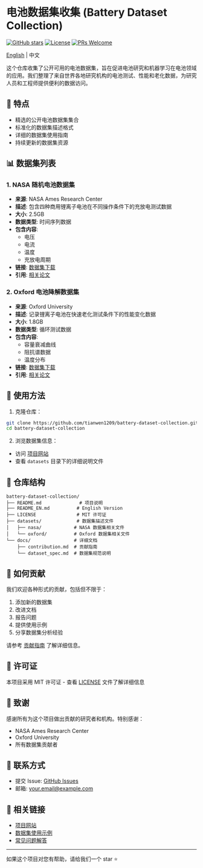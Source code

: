 # 电池数据集收集 (Battery Dataset Collection)

[![GitHub stars](https://img.shields.io/github/stars/yourusername/battery-dataset-collection)](https://github.com/yourusername/battery-dataset-collection/stargazers)
[![License](https://img.shields.io/badge/License-MIT-blue.svg)](https://opensource.org/licenses/MIT)
[![PRs Welcome](https://img.shields.io/badge/PRs-welcome-brightgreen.svg)](https://makeapullrequest.com)

[English](./README_EN.md) | 中文

这个仓库收集了公开可用的电池数据集，旨在促进电池研究和机器学习在电池领域的应用。我们整理了来自世界各地研究机构的电池测试、性能和老化数据，为研究人员和工程师提供便利的数据访问。

## 🌟 特点

- 精选的公开电池数据集集合
- 标准化的数据集描述格式
- 详细的数据集使用指南
- 持续更新的数据集资源

## 📊 数据集列表

### 1. NASA 随机电池数据集
- **来源**: NASA Ames Research Center
- **描述**: 包含四种商用锂离子电池在不同操作条件下的充放电测试数据
- **大小**: 2.5GB
- **数据类型**: 时间序列数据
- **包含内容**:
  - 电压
  - 电流
  - 温度
  - 充放电周期
- **链接**: [数据集下载](https://link-to-dataset)
- **引用**: [相关论文](paper-link)

### 2. Oxford 电池降解数据集
- **来源**: Oxford University
- **描述**: 记录锂离子电池在快速老化测试条件下的性能变化数据
- **大小**: 1.8GB
- **数据类型**: 循环测试数据
- **包含内容**:
  - 容量衰减曲线
  - 阻抗谱数据
  - 温度分布
- **链接**: [数据集下载](https://link-to-dataset)
- **引用**: [相关论文](paper-link)

## 🚀 使用方法

1. 克隆仓库：
```bash
git clone https://github.com/tianwen1209/battery-dataset-collection.git
cd battery-dataset-collection
```

2. 浏览数据集信息：
- 访问 [项目网站](https://tianwen1209.github.io/battery-dataset-collection)
- 查看 `datasets` 目录下的详细说明文件

## 📂 仓库结构

```
battery-dataset-collection/
├── README.md              # 项目说明
├── README_EN.md          # English Version
├── LICENSE               # MIT 许可证
├── datasets/             # 数据集描述文件
│   ├── nasa/            # NASA 数据集相关文件
│   └── oxford/          # Oxford 数据集相关文件
└── docs/                # 详细文档
    ├── contribution.md  # 贡献指南
    └── dataset_spec.md  # 数据集规范说明
```

## 🤝 如何贡献

我们欢迎各种形式的贡献，包括但不限于：

1. 添加新的数据集
2. 改进文档
3. 报告问题
4. 提供使用示例
5. 分享数据集分析经验

请参考 [贡献指南](docs/contribution.md) 了解详细信息。

## 📜 许可证

本项目采用 MIT 许可证 - 查看 [LICENSE](LICENSE) 文件了解详细信息

## 🌟 致谢

感谢所有为这个项目做出贡献的研究者和机构。特别感谢：

- NASA Ames Research Center
- Oxford University
- 所有数据集贡献者

## 📮 联系方式

- 提交 Issue: [GitHub Issues](https://github.com/tianwen1209/battery-dataset-collection/issues)
- 邮箱: your.email@example.com

## 🔗 相关链接

- [项目网站](https://tianwen1209.github.io/battery-dataset-collection)
- [数据集使用示例](./examples)
- [常见问题解答](./docs/FAQ.md)

---

如果这个项目对您有帮助，请给我们一个 star ⭐️
